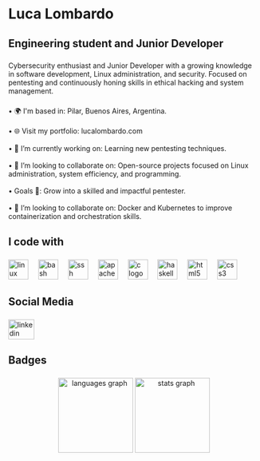 <h1 align="left">Luca Lombardo</h1>

###

<h2 align="left">Engineering student and Junior Developer</h2>

###

<p align="left">Cybersecurity enthusiast and Junior Developer with a growing knowledge in software development, Linux administration, and security. Focused on pentesting and continuously honing skills in ethical hacking and system management.</p>

###

<p align="left">• 🌍 I'm based in: Pilar, Buenos Aires, Argentina.<br><br>• 🌐 Visit my portfolio: lucalombardo.com<br><br>• 🔭 I’m currently working on: Learning new pentesting techniques.<br><br>• 👯 I’m looking to collaborate on: Open-source projects focused on Linux administration, system efficiency, and programming.<br><br>• Goals 🎯: Grow into a skilled and impactful pentester.<br><br>• 🤝 I’m looking to collaborate on: Docker and Kubernetes to improve containerization and orchestration skills.</p>

###

<h2 align="left">I code with</h2>

###

<div align="left">
  <img src="https://skillicons.dev/icons?i=linux" height="40" alt="linux logo"  />
  <img width="12" />
  <img src="https://cdn.jsdelivr.net/gh/devicons/devicon/icons/bash/bash-original.svg" height="40" alt="bash logo"  />
  <img width="12" />
  <img src="https://cdn.jsdelivr.net/gh/devicons/devicon/icons/ssh/ssh-original.svg" height="40" alt="ssh logo"  />
  <img width="12" />
  <img src="https://cdn.jsdelivr.net/gh/devicons/devicon/icons/apache/apache-original.svg" height="40" alt="apache logo"  />
  <img width="12" />
  <img src="https://skillicons.dev/icons?i=c" height="40" alt="c logo"  />
  <img width="12" />
  <img src="https://skillicons.dev/icons?i=haskell" height="40" alt="haskell logo"  />
  <img width="12" />
  <img src="https://skillicons.dev/icons?i=html" height="40" alt="html5 logo"  />
  <img width="12" />
  <img src="https://skillicons.dev/icons?i=css" height="40" alt="css3 logo"  />
</div>

###

<h2 align="left">Social Media</h2>

###

<div align="left">
  <a href="www.linkedin.com/in/luca-santiago-lombardo-038a97353" target="_blank">
    <img src="https://raw.githubusercontent.com/maurodesouza/profile-readme-generator/master/src/assets/icons/social/linkedin/default.svg" width="52" height="40" alt="linkedin logo"  />
  </a>
</div>

###

<h2 align="left">Badges</h2>

###

<div align="center">
  <img src="https://github-readme-stats.vercel.app/api/top-langs?username=Lucacux&locale=en&hide_title=false&layout=compact&card_width=320&langs_count=5&theme=github_dark&hide_border=false&order=2" height="150" alt="languages graph"  />
  <img src="https://github-readme-stats.vercel.app/api?username=Lucacux&hide_title=false&hide_rank=false&show_icons=true&include_all_commits=true&count_private=true&disable_animations=false&theme=github_dark&locale=en&hide_border=false&order=1" height="150" alt="stats graph"  />
</div>

###
